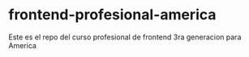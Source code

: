 frontend-profesional-america
============================

Este es el repo del curso profesional de frontend 3ra generacion para America
